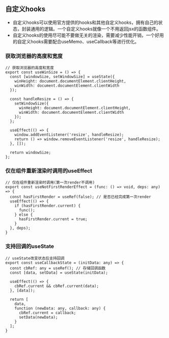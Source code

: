 ## 自定义hooks
- 自定义hooks可以使用官方提供的hooks和其他自定义hooks，拥有自己的状态，封装通用的逻辑。一个自定义hooks就像一个不用返回jsx的函数组件。
- 自定义hooks的使用尽可能不要做无关的渲染，需要减少性能开销，一个好用的自定义hooks需要配合useMemo、useCallback等进行优化。
### 获取浏览器的高度和宽度
```
// 获取浏览器的高度和宽度
export const useWinSize = () => {
  const [windowSize, setWindowSize] = useState({
    winHeight: document.documentElement.clientHeight,
    winWidth: document.documentElement.clientWidth
  });

  const handleResize = () => {
    setWindowSize({
      winHeight: document.documentElement.clientHeight,
      winWidth: document.documentElement.clientWidth
    });
  };

  useEffect(() => {
    window.addEventListener('resize', handleResize);
    return () => window.removeEventListener('resize', handleResize);
  }, []);

  return windowSize;
};
```
### 仅在组件重新渲染时调用的useEffect
```
// 仅在组件重新渲染时调用(第一次render不调用)
export const useNotFirstRenderEffect = (func: () => void, deps: any) => {
  const hasFirstRender = useRef(false); // 是否已经完成第一次render
  useEffect(() => {
    if (hasFirstRender.current) {
      func();
    } else {
      hasFirstRender.current = true;
    }
  }, deps);
}
```
### 支持回调的useState
```
// useState改变状态后支持回调
export const useCallbackState = (initData: any) => {
  const cbRef: any = useRef(); // 存储回调函数
  const [data, setData] = useState(initData);

  useEffect(() => {
    cbRef.current && cbRef.current(data);
  }, [data]);

  return [
    data,
    function (newData: any, callback: any) {
      cbRef.current = callback;
      setData(newData);
    }
  ];
}
```